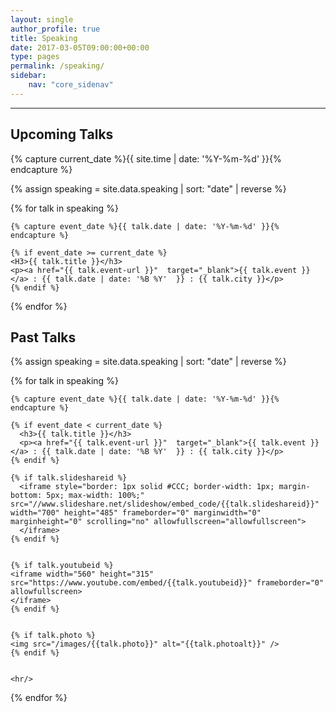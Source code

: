 ```yaml
---
layout: single
author_profile: true
title: Speaking
date: 2017-03-05T09:00:00+00:00
type: pages
permalink: /speaking/
sidebar:
    nav: "core_sidenav"
---
```

* * *

## Upcoming Talks
{% capture current_date %}{{ site.time | date: '%Y-%m-%d' }}{% endcapture %}

<!-- future and past dates of course only get calculated at build time, but there would be a post-event update with say the URL/video/deck anyway -->

{% assign speaking = site.data.speaking | sort: "date" | reverse %}
<div class="list-archive">
  {% for talk in speaking %}

    {% capture event_date %}{{ talk.date | date: '%Y-%m-%d' }}{% endcapture %}

    {% if event_date >= current_date %}
    <H3>{{ talk.title }}</h3>
    <p><a href="{{ talk.event-url }}"  target="_blank">{{ talk.event }}</a> : {{ talk.date | date: '%B %Y'  }} : {{ talk.city }}</p>
    {% endif %}

  {% endfor %}
</div>


<h2>Past Talks</h2>
{% assign speaking = site.data.speaking | sort: "date" | reverse %}
<div class="list-archive">
  
  {% for talk in speaking %}

    {% capture event_date %}{{ talk.date | date: '%Y-%m-%d' }}{% endcapture %}

    {% if event_date < current_date %}
      <h3>{{ talk.title }}</h3>
      <p><a href="{{ talk.event-url }}"  target="_blank">{{ talk.event }}</a> : {{ talk.date | date: '%B %Y'  }} : {{ talk.city }}</p>
    {% endif %}

    {% if talk.slideshareid %}
      <iframe style="border: 1px solid #CCC; border-width: 1px; margin-bottom: 5px; max-width: 100%;" src="//www.slideshare.net/slideshow/embed_code/{{talk.slideshareid}}" width="700" height="485" frameborder="0" marginwidth="0" marginheight="0" scrolling="no" allowfullscreen="allowfullscreen">
      </iframe>
    {% endif %}


    {% if talk.youtubeid %}
    <iframe width="560" height="315" src="https://www.youtube.com/embed/{{talk.youtubeid}}" frameborder="0" allowfullscreen>
    </iframe>
    {% endif %}


    {% if talk.photo %}
    <img src="/images/{{talk.photo}}" alt="{{talk.photoalt}}" />
    {% endif %}


    <hr/>
  {% endfor %}
</div>
